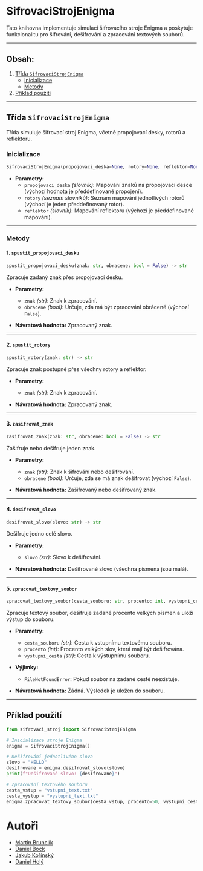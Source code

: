 # **SifrovaciStrojEnigma**

Tato knihovna implementuje simulaci šifrovacího stroje Enigma a poskytuje funkcionalitu pro šifrování, dešifrování a zpracování textových souborů.

---

## Obsah:
1. [Třída `SifrovaciStrojEnigma`](#třída-sifrovacistrojenigma)
   - [Inicializace](#inicializace)
   - [Metody](#metody)
2. [Příklad použití](#příklad-použití)

---

## Třída `SifrovaciStrojEnigma`

Třída simuluje šifrovací stroj Enigma, včetně propojovací desky, rotorů a reflektoru.

### Inicializace

```python
SifrovaciStrojEnigma(propojovaci_deska=None, rotory=None, reflektor=None)
```

- **Parametry:**
  - `propojovaci_deska` *(slovník)*: Mapování znaků na propojovací desce (výchozí hodnota je předdefinované propojení).
  - `rotory` *(seznam slovníků)*: Seznam mapování jednotlivých rotorů (výchozí je jeden předdefinovaný rotor).
  - `reflektor` *(slovník)*: Mapování reflektoru (výchozí je předdefinované mapování).

---

### Metody

#### 1. **`spustit_propojovaci_desku`**
```python
spustit_propojovaci_desku(znak: str, obracene: bool = False) -> str
```
Zpracuje zadaný znak přes propojovací desku.

- **Parametry:**
  - `znak` *(str)*: Znak k zpracování.
  - `obracene` *(bool)*: Určuje, zda má být zpracování obrácené (výchozí `False`).

- **Návratová hodnota:** Zpracovaný znak.

---

#### 2. **`spustit_rotory`**
```python
spustit_rotory(znak: str) -> str
```
Zpracuje znak postupně přes všechny rotory a reflektor.

- **Parametry:**
  - `znak` *(str)*: Znak k zpracování.

- **Návratová hodnota:** Zpracovaný znak.

---

#### 3. **`zasifrovat_znak`**
```python
zasifrovat_znak(znak: str, obracene: bool = False) -> str
```
Zašifruje nebo dešifruje jeden znak.

- **Parametry:**
  - `znak` *(str)*: Znak k šifrování nebo dešifrování.
  - `obracene` *(bool)*: Určuje, zda se má znak dešifrovat (výchozí `False`).

- **Návratová hodnota:** Zašifrovaný nebo dešifrovaný znak.

---

#### 4. **`desifrovat_slovo`**
```python
desifrovat_slovo(slovo: str) -> str
```
Dešifruje jedno celé slovo.

- **Parametry:**
  - `slovo` *(str)*: Slovo k dešifrování.

- **Návratová hodnota:** Dešifrované slovo (všechna písmena jsou malá).

---

#### 5. **`zpracovat_textovy_soubor`**
```python
zpracovat_textovy_soubor(cesta_souboru: str, procento: int, vystupni_cesta: str) -> None
```
Zpracuje textový soubor, dešifruje zadané procento velkých písmen a uloží výstup do souboru.

- **Parametry:**
  - `cesta_souboru` *(str)*: Cesta k vstupnímu textovému souboru.
  - `procento` *(int)*: Procento velkých slov, která mají být dešifrována.
  - `vystupni_cesta` *(str)*: Cesta k výstupnímu souboru.

- **Výjimky:**
  - `FileNotFoundError`: Pokud soubor na zadané cestě neexistuje.

- **Návratová hodnota:** Žádná. Výsledek je uložen do souboru.

---

## Příklad použití

```python
from sifrovaci_stroj import SifrovaciStrojEnigma

# Inicializace stroje Enigma
enigma = SifrovaciStrojEnigma()

# Dešifrování jednotlivého slova
slovo = "HELLO"
desifrovane = enigma.desifrovat_slovo(slovo)
print(f"Dešifrované slovo: {desifrovane}")

# Zpracování textového souboru
cesta_vstup = "vstupni_text.txt"
cesta_vystup = "vystupni_text.txt"
enigma.zpracovat_textovy_soubor(cesta_vstup, procento=50, vystupni_cesta=cesta_vystup)
```

# Autoři
- [Martin Brunclík](https://github.com/Trenclik)
- [Daniel Bock](https://github.com/B0CK07)
- [Jakub Kořínský](https://github.com/KakubJorinsky)
- [Daniel Holý](https://github.com/DanielHoly27)